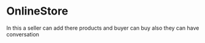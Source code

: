 # OnlineStore
In this a seller can add there products and buyer can buy also they can have conversation 
